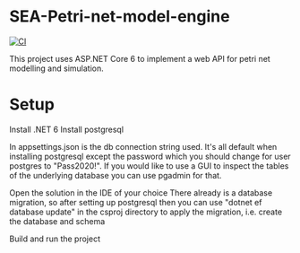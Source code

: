 # SEA-Petri-net-model-engine

[![CI](https://github.com/SEA-2022-PETRI-NET/SEA-Petri-net-model-engine/actions/workflows/ci.yml/badge.svg)](https://github.com/SEA-2022-PETRI-NET/SEA-Petri-net-model-engine/actions/workflows/ci.yml)

This project uses ASP.NET Core 6 to implement a web API for petri net modelling and simulation.

# Setup
Install .NET 6
Install postgresql

In appsettings.json is the db connection string used. It's all default when installing postgresql except the password which you should change for user postgres to "Pass2020!". If you would like to use a GUI to inspect the tables of the underlying database you can use pgadmin for that.

Open the solution in the IDE of your choice
There already is a database migration, so after setting up postgresql then you can use "dotnet ef database update" in the csproj directory to apply the migration, i.e. create the database and schema

Build and run the project

